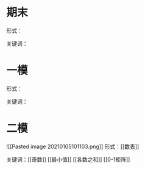 
# 期末
形式：

关键词：


# 一模
形式：

关键词：

# 二模
![[Pasted image 20210105101103.png]]
形式：[[数表]]

关键词：[[奇数]]
[[最小值]]
[[各数之和]]
[[0-1矩阵]]